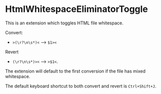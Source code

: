 # HtmlWhitespaceEliminatorToggle
This is an extension which toggles HTML file whitespace.

Convert:

 - `>(\r?\n\s*)<` --> `$1><`

Revert

 - `(\r?\n\s*)><` --> `>$1<`.

The extension will default to the first conversion if the file has mixed whitespace.

The default keyboard shortcut to both convert and revert is `Ctrl+Shift+J`.